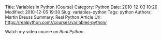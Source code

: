 Title: Variables in Python (Course)
Category: Python
Date: 2010-12-03 10:20
Modified: 2010-12-05 19:30
Slug: variables-python
Tags: python
Authors: Martin Breuss
Summary: Real Python Article
Url: https://realpython.com//courses/variables-python/

Watch my video course on _Real Python_.